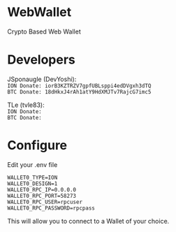 # WebWallet
Crypto Based Web Wallet

# Developers  
JSponaugle (DevYoshi):   
`ION Donate: iorB3KZTRZV7gpfUBLsppi4edDVgxh3dTQ`   
`BTC Donate: 18dHkxJ4rAh1atY9HdXMJTv7RajcG7imc5`
  
TLe (tvle83):  
`ION Donate: `  
`BTC Donate: `  

# Configure
 Edit your .env file
 ```
 WALLET0_TYPE=ION
 WALLET0_DESIGN=1
 WALLET0_RPC_IP=0.0.0.0
 WALLET0_RPC_PORT=58273
 WALLET0_RPC_USER=rpcuser
 WALLET0_RPC_PASSWORD=rpcpass
 ```
 This will allow you to connect to a Wallet of your choice.